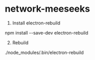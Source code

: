 # network-meeseeks

1. Install electron-rebuild

npm install --save-dev electron-rebuild



2. Rebuild

./node_modules/.bin/electron-rebuild